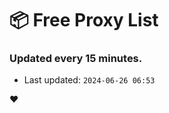 # :package: Free Proxy List
### Updated every 15 minutes.

- Last updated: `2024-06-26 06:53`

:heart:
